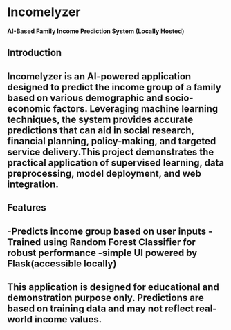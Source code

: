 # Incomelyzer
**AI-Based Family Income Prediction System (Locally Hosted)**

## Introduction

**Incomelyzer** is an AI-powered application designed to predict the income group of a family based on various demographic and socio-economic factors. Leveraging machine learning techniques, the system provides accurate predictions that can aid in social research, financial planning, policy-making, and targeted service delivery.This project demonstrates the practical application of supervised learning, data preprocessing, model deployment, and web integration.
----

## Features
-Predicts income group based on user inputs
-Trained using Random Forest Classifier for robust performance
-simple UI powered by Flask(accessible locally)
---

## This application is designed for educational and demonstration purpose only. Predictions are based on training data and may not reflect real-world income values.
